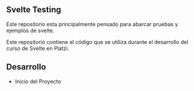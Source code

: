 ## Svelte Testing

Este repositorio esta principalmente pensado para abarcar pruebas y ejemplos de svelte.

Este repositorio contiene el código que se utiliza durante el desarrollo del curso de Svelte en Platzi.

## Desarrollo

- Inicio del Proyecto

